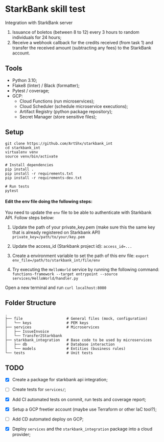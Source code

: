 # StarkBank skill test
Integration with StarkBank server

1. Issuance of boletos (between 8 to 12) every 3 hours to random individuals for 24 hours;
2. Receive a webhook callback for the credits received (from task 1) and transfer the received amount (subtracting any fees) to the StarkBank account.

## Tools
- Python 3.10;
- Flake8 (linter) / Black (formatter);
- Pytest / coverage;
- GCP:
    * Cloud Functions (run microservices);
    * Cloud Scheduler (schedule microservice executions);
    * Artifact Registry (python package repository);
    * Secret Manager (store sensitive files);

## Setup
```ssh
git clone https://github.com/ArtShx/starkbank_int
cd starkbank_int
virtualenv venv
source venv/bin/activate

# Install dependencies
pip install .
pip install -r requirements.txt
pip install -r requirements-dev.txt

# Run tests
pytest
```

#### Edit the env file doing the following steps:
You need to update the `env` file to be able to authenticate with Starkbank API. Follow steps below:
1. Update the path of your private_key.pem (make sure this the same key that is already registered on Starkbank API)
`private_key=/path/to/your/key.pem`

2. Update the access_id (Starkbank project id):
`access_id=...`

3. Create a environment variable to set the path of this env file:
`export env_file=/path/to/starkbank_int/file/env`

4. Try executing the `HelloWorld`  service by running the following command:
`functions-framework --target entrypoint --source services/HelloWorld/handler.py`

Open a new terminal and run `curl localhost:8080` 


## Folder Structure
```
.
├── file                    # General files (mock, configuration)
│   └── keys                # PEM keys
├── services                # Microservices
│   ├── IssueInvoice
│   └── Transfer2Starkbank
├── starkbank_integration   # Base code to be used by microservices
│   ├── db                  # Database interaction
│   └── models              # Entities (business rules)
└── tests                   # Unit tests
```

## TODO
- [x] Create a package for starkbank api integration;
- [ ] Create tests for `services/`;
- [x] Add CI automated tests on commit, run tests and coverage report;
- [x] Setup a GCP freetier account (maybe use Terraform or other IaC tool?);
- [ ] Add CD automated deploy on GCP;
- [x] Deploy `services` and the `starkbank_integration` package into a cloud provider;

